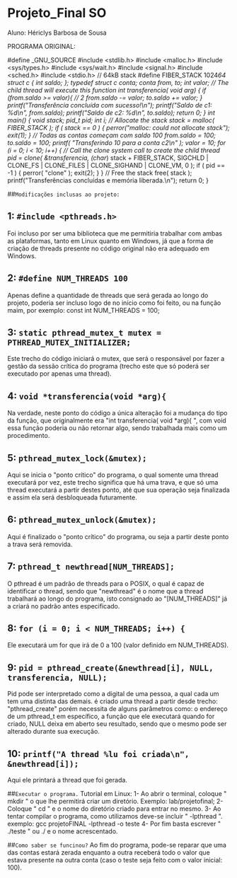 # Projeto_Final SO

Aluno: Hériclys Barbosa de Sousa


PROGRAMA ORIGINAL:

#define _GNU_SOURCE
#include <stdlib.h>
#include <malloc.h>
#include <sys/types.h>
#include <sys/wait.h>
#include <signal.h>
#include <sched.h>
#include <stdio.h>
// 64kB stack
#define FIBER_STACK 1024*64
struct c {
int saldo;
};
typedef struct c conta;
conta from, to;
int valor;
// The child thread will execute this function
int transferencia( void *arg)
{
if (from.saldo >= valor){ // 2
from.saldo -= valor;
to.saldo += valor;
}
printf("Transferência concluída com sucesso!\n");
printf("Saldo de c1: %d\n", from.saldo);
printf("Saldo de c2: %d\n", to.saldo);
return 0;
}
int main()
{
void* stack;
pid_t pid;
int i;
// Allocate the stack
stack = malloc( FIBER_STACK );
if ( stack == 0 )
{
perror("malloc: could not allocate stack");
exit(1);
}
// Todas as contas começam com saldo 100
from.saldo = 100;
to.saldo = 100;
printf( "Transferindo 10 para a conta c2\n" );
valor = 10;
for (i = 0; i < 10; i++) {
// Call the clone system call to create the child thread
pid = clone( &transferencia, (char*) stack + FIBER_STACK,
SIGCHLD | CLONE_FS | CLONE_FILES | CLONE_SIGHAND | CLONE_VM, 0 );
if ( pid == -1 )
{
perror( "clone" );
exit(2);
}
}
// Free the stack
free( stack );
printf("Transferências concluídas e memória liberada.\n");
return 0;
}

##`Modificações inclusas ao projeto:`

## 1: `#include <pthreads.h>` 
Foi incluso por ser uma biblioteca que me permitiria trabalhar com ambas as plataformas, tanto 
em Linux quanto em Windows, já que a forma de criação de threads presente no código 
original não era adequado em Windows.

## 2: `#define NUM_THREADS 100`
Apenas define a quantidade de threads que será gerada ao longo do projeto, poderia ser incluso
logo de no início como foi feito, ou na função maim, por exemplo: const int NUM_THREADS = 100;

## 3: `static pthread_mutex_t mutex = PTHREAD_MUTEX_INITIALIZER;`
Este trecho do código iniciará o mutex, que será o responsável por fazer a gestão da sessão crítica
do programa (trecho este que só poderá ser executado por apenas uma thread).

## 4: `void *transferencia(void *arg){ `
Na verdade, neste ponto do código a única alteração foi a mudança do tipo
da função, que originalmente era "int transferencia( void *arg){ ", com void
essa função poderia ou não retornar algo, sendo trabalhada mais como um procedimento.

## 5: `pthread_mutex_lock(&mutex); ` 
Aqui se inicia o "ponto crítico" do programa, o qual somente uma thread executará por vez,
este trecho significa que há uma trava, e que só uma thread executará a partir destes ponto,
até que sua operação seja finalizada e assim ela será desbloqueada futuramente.

## 6: `pthread_mutex_unlock(&mutex); `
Aqui é finalizado o "ponto crítico" do programa, ou seja a partir deste ponto a trava será removida.

## 7: `pthread_t newthread[NUM_THREADS]; `
O pthread é um padrão de threads para o POSIX, o qual é capaz de identificar o thread, sendo que 
"newthread" é o nome que a thread trabalhará ao longo do programa, isto consignado ao "[NUM_THREADS]" já
a criará no padrão antes especificado.

## 8: `for (i = 0; i < NUM_THREADS; i++) {`
Ele executará um for que irá de 0 a 100 (valor definido em NUM_THREADS).

## 9: `pid = pthread_create(&newthread[i], NULL, transferencia, NULL);`
Pid pode ser interpretado como a digital de uma pessoa, a qual cada um tem uma distinta das demais.
é criado uma thread a partir desde trecho: "pthread_create" porém necessita de alguns parâmetros como:
o endereço de um pthread_t em específico, a função que ele executará quando for criado, NULL deixa em aberto 
seu resultado, sendo que o mesmo pode ser alterado durante sua execução.

## 10: `printf("A thread %lu foi criada\n", &newthread[i]);`
Aqui ele printará a thread que foi gerada.

##`Executar o programa.`
Tutorial em Linux:
1- Ao abrir o terminal, coloque " mkdir " o que lhe permitirá criar um diretório. Exemplo: lab/projetofinal;
2- Coloque " cd " e o nome do diretório criado para entrar no mesmo.
3- Ao tentar compilar o programa, como utilizamos <pthread> deve-se incluir " -lpthread ". exemplo: gcc projetoFINAL -lpthread -o teste
4- Por fim basta escrever " ./teste " ou ./ e o nome acrescentado.

##`Como saber se funcinou?`
Ao fim do programa, pode-se reparar que uma das contas estará zerada enquanto a outra receberá todo o valor que estava presente
na outra conta (caso o teste seja feito com o valor inicial: 100).





